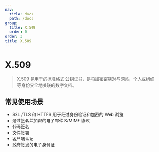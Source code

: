 ```yaml
---
nav:
  title: docs
  path: /docs
group:
  title: X.509
  order: 0
order: 3
title: X.509
---
```


# X.509

> X.509 是用于的标准格式 公钥证书，是将加密密钥对与网站，个人或组织等身份安全地关联的数字文档。

## 常见使用场景

- SSL /TLS 和 HTTPS 用于经过身份验证和加密的 Web 浏览
- 通过签名并加密的电子邮件 S/MIME 协议
- 代码签名
- 文件签署
- 客户端认证
- 政府签发的电子身份证
